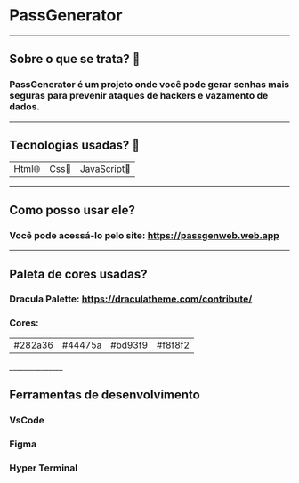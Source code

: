 # PassGenerator

________________________________

## Sobre o que se trata? 🤔
### PassGenerator é um projeto onde você pode gerar senhas mais seguras para prevenir ataques de hackers e vazamento de dados.
_______________________

## Tecnologias usadas? 🚀

<table>
   <tr>

  <td>Html🌐</td>
     <td>Css🎨</td>
     <td>JavaScript🤖</td>
   </tr>
</table>

________________________

## Como posso usar ele?
### Você pode acessá-lo pelo site: https://passgenweb.web.app
_________________________

## Paleta de cores usadas?
### Dracula Palette: https://draculatheme.com/contribute/
### Cores:
<table>
   <tr>
     <td>#282a36</td>
     <td>#44475a</td>
     <td>#bd93f9</td>
     <td>#f8f8f2</td>
   </tr>

</table>
_______________

## Ferramentas de desenvolvimento
### VsCode
### Figma
### Hyper Terminal

